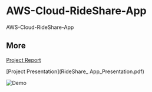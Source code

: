 # AWS-Cloud-RideShare-App
AWS-Cloud-RideShare-App
## More
[Project Report](RideShare_App_Report.pdf)

[Project Presentation](RideShare_ App_Presentation.pdf)

![Demo](https://youtu.be/NN6HuxzuozU)
